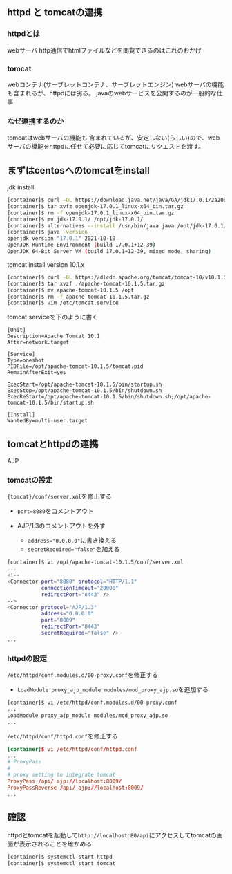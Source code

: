 ## httpd と tomcatの連携
### httpdとは
webサーバ
http通信でhtmlファイルなどを閲覧できるのはこれのおかげ

### tomcat
webコンテナ(サーブレットコンテナ、サーブレットエンジン)
webサーバの機能も含まれるが、httpdには劣る。
javaのwebサービスを公開するのが一般的な仕事

### なぜ連携するのか
tomcatはwebサーバの機能も 含まれているが、安定しない(らしい)ので、webサーバの機能をhttpdに任せて必要に応じてtomcatにリクエストを渡す。

## まずはcentosへのtomcatをinstall

jdk install

```sh
[container]$ curl -OL https://download.java.net/java/GA/jdk17.0.1/2a2082e5a09d4267845be086888add4f/12/GPL/openjdk-17.0.1_linux-x64_bin.tar.gz
[container]$ tar xvfz openjdk-17.0.1_linux-x64_bin.tar.gz
[container]$ rm -f openjdk-17.0.1_linux-x64_bin.tar.gz
[container]$ mv jdk-17.0.1/ /opt/jdk-17.0.1/
[container]$ alternatives --install /usr/bin/java java /opt/jdk-17.0.1//bin/java 1
[container]$ java -version
openjdk version "17.0.1" 2021-10-19
OpenJDK Runtime Environment (build 17.0.1+12-39)
OpenJDK 64-Bit Server VM (build 17.0.1+12-39, mixed mode, sharing)
```
tomcat install version 10.1.x

```sh
[container]$ curl -OL https://dlcdn.apache.org/tomcat/tomcat-10/v10.1.5/bin/apache-tomcat-10.1.5.tar.gz
[container]$ tar xvzf ./apache-tomcat-10.1.5.tar.gz
[container]$ mv apache-tomcat-10.1.5 /opt
[container]$ rm -f apache-tomcat-10.1.5.tar.gz
[container]$ vim /etc/tomcat.service
```
tomcat.serviceを下のように書く
```tomcat.service
[Unit]
Description=Apache Tomcat 10.1
After=network.target

[Service]
Type=oneshot
PIDFile=/opt/apache-tomcat-10.1.5/tomcat.pid
RemainAfterExit=yes

ExecStart=/opt/apache-tomcat-10.1.5/bin/startup.sh
ExecStop=/opt/apache-tomcat-10.1.5/bin/shutdown.sh
ExecReStart=/opt/apache-tomcat-10.1.5/bin/shutdown.sh;/opt/apache-tomcat-10.1.5/bin/startup.sh

[Install]
WantedBy=multi-user.target
```
## tomcatとhttpdの連携

AJP

### tomcatの設定

`{tomcat}/conf/server.xml`を修正する
- `port=8080`をコメントアウト

- AJP/1.3のコメントアウトを外す
  - `address="0.0.0.0"`に書き換える
  - `secretRequired="false"`を加える

```sh
[container]$ vi /opt/apache-tomcat-10.1.5/conf/server.xml
...
<!--
<Connector port="8080" protocol="HTTP/1.1"
           connectionTimeout="20000"
           redirectPort="8443" />
-->
<Connector protocol="AJP/1.3"
           address="0.0.0.0"
           port="8009"
           redirectPort="8443"
           secretRequired="false" />
...
```

### httpdの設定

`/etc/httpd/conf.modules.d/00-proxy.conf`を修正する
- `LoadModule proxy_ajp_module modules/mod_proxy_ajp.so`を追加する

```sh
[container]$ vi /etc/httpd/conf.modules.d/00-proxy.conf
...
LoadModule proxy_ajp_module modules/mod_proxy_ajp.so
...
```
`/etc/httpd/conf/httpd.conf`を修正する

```httpd.conf
[container]$ vi /etc/httpd/conf/httpd.conf
...
# ProxyPass
#
# proxy setting to integrate tomcat
ProxyPass /api/ ajp://localhost:8009/
ProxyPassReverse /api/ ajp://localhost:8009/
...
```

## 確認

httpdとtomcatを起動して`http://localhost:80/api`にアクセスしてtomcatの画面が表示されることを確かめる　

```sh
[container]$ systemctl start httpd
[container]$ systemctl start tomcat
```